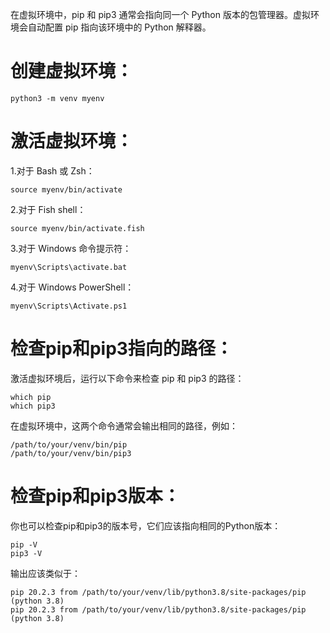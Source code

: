 在虚拟环境中，pip 和 pip3 通常会指向同一个 Python 版本的包管理器。虚拟环境会自动配置 pip 指向该环境中的 Python 解释器。
# 创建虚拟环境：
```
python3 -m venv myenv
```



# 激活虚拟环境：

1.对于 Bash 或 Zsh：
```
source myenv/bin/activate
```

2.对于 Fish shell：
```
source myenv/bin/activate.fish
```

3.对于 Windows 命令提示符：
```
myenv\Scripts\activate.bat
```

4.对于 Windows PowerShell：
```
myenv\Scripts\Activate.ps1
```



# 检查pip和pip3指向的路径：
激活虚拟环境后，运行以下命令来检查 pip 和 pip3 的路径：
```
which pip
which pip3
```
在虚拟环境中，这两个命令通常会输出相同的路径，例如：
```
/path/to/your/venv/bin/pip
/path/to/your/venv/bin/pip3
```



# 检查pip和pip3版本：
你也可以检查pip和pip3的版本号，它们应该指向相同的Python版本：
```
pip -V
pip3 -V
```
输出应该类似于：
```
pip 20.2.3 from /path/to/your/venv/lib/python3.8/site-packages/pip (python 3.8)
pip 20.2.3 from /path/to/your/venv/lib/python3.8/site-packages/pip (python 3.8)
```
